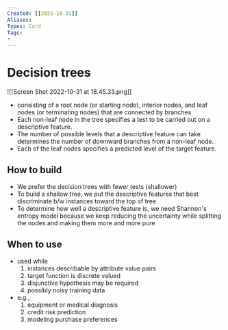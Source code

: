 ```yaml
---
Created: [[2022-10-31]]
Aliases: 
Types: Card
Tags: 
- 
---
```

# Decision trees
![[Screen Shot 2022-10-31 at 18.45.33.png]]
- consisting of a root node (or starting node), interior nodes, and leaf nodes (or terminating nodes) that are connected by branches
- Each non-leaf node in the tree specifies a test to be carried out on a descriptive feature. 
- The number of possible levels that a descriptive feature can take determines the number of downward branches from a non-leaf node. 
- Each of the leaf nodes specifies a predicted level of the target feature. 
## How to build
- We prefer the decision trees with fewer tests (shallower)
- To build a shallow tree, we put the descriptive features that best discriminate b/w instances toward the top of tree 
- To determine how well a descriptive feature is, we need Shannon's entropy model because we keep reducing the uncertainty while splitting the nodes and making them more and more pure
## When to use
- used while
  1. instances describable by attribute value pairs
  2. target function is discrete valued
  3. disjunctive hypothesis may be required
  4. possibly noisy training data
- e.g., 
  1. equipment or medical diagnosis
  2. credit risk prediction
  3. modeling purchase preferences